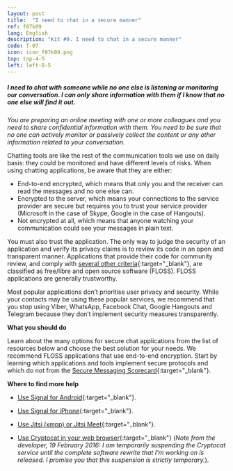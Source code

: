 ```yaml
---
layout: post
title:  "I need to chat in a secure manner"
ref: f07k09
lang: English
description: "Kit #9. I need to chat in a secure manner"
code: f-07
icon: icon_f07k09.png
top: top-4-5
left: left-8-5
---
```


##### I need to chat with someone while no one else is listening or monitoring our conversation. I can only share information with them if I know that no one else will find it out.

*You are preparing an online meeting with one or more colleagues and you need to share confidential information with them. You need to be sure that no one can actively monitor or passively collect the content or any other information related to your conversation.*

Chatting tools are like the rest of the communication tools we use on daily basis: they could be monitored and have different levels of risks. When using chatting applications, be aware that they are either:

+ End-to-end encrypted, which means that only you and the receiver can read the messages and no one else can.
+ Encrypted to the server, which means your connections to the service provider are secure but requires you to trust your service provider (Microsoft in the case of Skype, Google in the case of Hangouts).
+ Not encrypted at all, which means that anyone watching your communication could see your messages in plain text.

You must also trust the application. The only way to judge the security of an application and verify its privacy claims is to review its code in an open and transparent manner. Applications that provide their code for community review, and comply with [several other criteria](http://www.gnu.org/philosophy/free-sw.en.html){:target="_blank"}, are classified as free/libre and open source software (FLOSS). FLOSS applications are generally trustworthy.

Most popular applications don’t prioritise user privacy and security. While your contacts may be using these popular services, we recommend that you stop using Viber, WhatsApp, Facebook Chat, Google Hangouts and Telegram because they don’t implement security measures transparently.

**What you should do**

Learn about the many options for secure chat applications from the list of resources below and choose the best solution for your needs. We recommend FLOSS applications that use end-to-end encryption.
Start by learning which applications and tools implement secure protocols and which do not from the [Secure Messaging Scorecard](https://www.eff.org/secure-messaging-scorecard){:target="_blank"}. 

**Where to find more help**

+ [Use Signal for Android](https://info.securityinabox.org/default/textsecure_main){:target="_blank"}. 

+ [Use Signal for iPhone](https://ssd.eff.org/en/module/how-use-signal-–-private-messenger){:target="_blank"}.
 
+ [Use Jitsi (xmpp) or Jitsi Meet](https://info.securityinabox.org/default/jitsi){:target="_blank"}.
 
+ [Use Cryptocat in your web browser](https://crypto.cat/){:target="_blank"} (*Note from the developer, 19 February 2016: I am temporarily suspending the Cryptocat service until the complete software rewrite that I'm working on is released. I promise you that this suspension is strictly temporary.*).